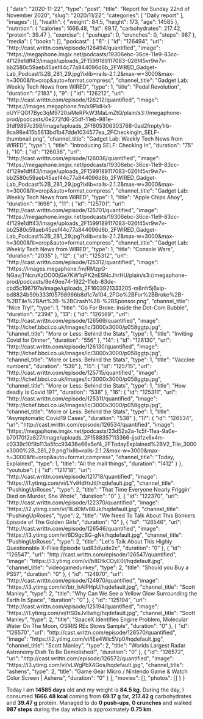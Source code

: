 {
    "date": "2020-11-22",
    "type": "post",
    "title": "Report for Sunday 22nd of November 2020",
    "slug": "2020\/11\/22",
    "categories": [
        "Daily report"
    ],
    "images": [],
    "health": {
        "weight": 84.5,
        "height": 173,
        "age": 14585
    },
    "nutrition": {
        "calories": 1666.48,
        "fat": 69.17,
        "carbohydrates": 217.42,
        "protein": 39.47
    },
    "exercise": {
        "pushups": 0,
        "crunches": 0,
        "steps": 987
    },
    "media": {
        "books": [],
        "podcast": {
            "8": {
                "id": "126494",
                "url": "http:\/\/cast.writtn.com\/episode\/126494\/quantified",
                "image": "https:\/\/megaphone.imgix.net\/podcasts\/19306ebc-36ce-11e9-83cc-4f129e1dff43\/image\/uploads_2F1599189117083-026f45vr9w7v-bb2580c59aeb45aef44c77a844096d6b_2FWIRED_Gadget-Lab_Podcast%2B_281_29.jpg?ixlib=rails-2.1.2&max-w=3000&max-h=3000&fit=crop&auto=format,compress",
                "channel_title": "Gadget Lab: Weekly Tech News from WIRED",
                "type": 1,
                "title": "Pedal Revolution",
                "duration": "2183"
            },
            "9": {
                "id": "126212",
                "url": "http:\/\/cast.writtn.com\/episode\/126212\/quantified",
                "image": "https:\/\/images.megaphone.fm\/x9PldHx1-oUYFQOf7Byc3qM9720siMeRPkW3MaLmZtQ\/plain\/s3:\/\/megaphone-prod\/podcasts\/0e272fd6-25df-11eb-981e-3fdf9897c398\/image\/uploads_2F1605306303768-0ad2fmpty1rb-9ca98e415b5613bd1b47dde1034577ea_2FCheckingIn_SELF-thumbnail.png",
                "channel_title": "Gadget Lab: Weekly Tech News from WIRED",
                "type": 1,
                "title": "Introducing SELF: Checking In",
                "duration": "75"
            },
            "10": {
                "id": "126036",
                "url": "http:\/\/cast.writtn.com\/episode\/126036\/quantified",
                "image": "https:\/\/megaphone.imgix.net\/podcasts\/19306ebc-36ce-11e9-83cc-4f129e1dff43\/image\/uploads_2F1599189117083-026f45vr9w7v-bb2580c59aeb45aef44c77a844096d6b_2FWIRED_Gadget-Lab_Podcast%2B_281_29.jpg?ixlib=rails-2.1.2&max-w=3000&max-h=3000&fit=crop&auto=format,compress",
                "channel_title": "Gadget Lab: Weekly Tech News from WIRED",
                "type": 1,
                "title": "Apple Chips Ahoy",
                "duration": "1698"
            },
            "11": {
                "id": "125701",
                "url": "http:\/\/cast.writtn.com\/episode\/125701\/quantified",
                "image": "https:\/\/megaphone.imgix.net\/podcasts\/19306ebc-36ce-11e9-83cc-4f129e1dff43\/image\/uploads_2F1599189117083-026f45vr9w7v-bb2580c59aeb45aef44c77a844096d6b_2FWIRED_Gadget-Lab_Podcast%2B_281_29.jpg?ixlib=rails-2.1.2&max-w=3000&max-h=3000&fit=crop&auto=format,compress",
                "channel_title": "Gadget Lab: Weekly Tech News from WIRED",
                "type": 1,
                "title": "Console Wars",
                "duration": "2035"
            },
            "12": {
                "id": "125312",
                "url": "http:\/\/cast.writtn.com\/episode\/125312\/quantified",
                "image": "https:\/\/images.megaphone.fm\/RMzpG-NGavjTNcruKzDO00jGe7KW1qPK2nESNcJhrHU\/plain\/s3:\/\/megaphone-prod\/podcasts\/9e49ee74-1922-11eb-83de-cbd5c196797a\/image\/uploads_2F1603921333205-m8nfr5j6xip-bd8824b59b333f05798966b8d1c7a104_2FGo%2BFor%2BBroke%2B-%2BTile%2BArt%2B-%2BCrash%2B-%2BSponsor.png",
                "channel_title": "Nice Try!",
                "type": 1,
                "title": "Go For Broke: Inside the Dot-Com Bubble",
                "duration": "2394"
            },
            "13": {
                "id": "126569",
                "url": "http:\/\/cast.writtn.com\/episode\/126569\/quantified",
                "image": "http:\/\/ichef.bbci.co.uk\/images\/ic\/3000x3000\/p058ggtp.jpg",
                "channel_title": "More or Less: Behind the Stats",
                "type": 1,
                "title": "Inviting Covid for Dinner",
                "duration": "556"
            },
            "14": {
                "id": "126130",
                "url": "http:\/\/cast.writtn.com\/episode\/126130\/quantified",
                "image": "http:\/\/ichef.bbci.co.uk\/images\/ic\/3000x3000\/p058ggtp.jpg",
                "channel_title": "More or Less: Behind the Stats",
                "type": 1,
                "title": "Vaccine numbers",
                "duration": "539"
            },
            "15": {
                "id": "125715",
                "url": "http:\/\/cast.writtn.com\/episode\/125715\/quantified",
                "image": "http:\/\/ichef.bbci.co.uk\/images\/ic\/3000x3000\/p058ggtp.jpg",
                "channel_title": "More or Less: Behind the Stats",
                "type": 1,
                "title": "How deadly is Covid 19?",
                "duration": "538"
            },
            "16": {
                "id": "125311",
                "url": "http:\/\/cast.writtn.com\/episode\/125311\/quantified",
                "image": "http:\/\/ichef.bbci.co.uk\/images\/ic\/3000x3000\/p058ggtp.jpg",
                "channel_title": "More or Less: Behind the Stats",
                "type": 1,
                "title": "Asymptomatic Covid19 Cases",
                "duration": "538"
            },
            "17": {
                "id": "126534",
                "url": "http:\/\/cast.writtn.com\/episode\/126534\/quantified",
                "image": "https:\/\/megaphone.imgix.net\/podcasts\/23d52a2a-1c5f-11ea-9a0e-b70170f2a827\/image\/uploads_2F1588357113366-jjsdfzx6x4m-c0339c10f9b113a5fcc93436e66e5ef4_2FTodayExplained%2BV2_Tile_3000x3000%2B_281_29.png?ixlib=rails-2.1.2&max-w=3000&max-h=3000&fit=crop&auto=format,compress",
                "channel_title": "Today, Explained",
                "type": 1,
                "title": "All the mall things",
                "duration": "1412"
            }
        },
        "youtube": [
            {
                "id": "121718",
                "url": "http:\/\/cast.writtn.com\/episode\/121718\/quantified",
                "image": "https:\/\/i1.ytimg.com\/vi\/LYviHdHrJtI\/hqdefault.jpg",
                "channel_title": "PushingUpRoses",
                "type": 2,
                "title": "That Time Everyone Nearly Friggin' Died on Murder, She Wrote",
                "duration": "0"
            },
            {
                "id": "122370",
                "url": "http:\/\/cast.writtn.com\/episode\/122370\/quantified",
                "image": "https:\/\/i2.ytimg.com\/vi\/1lLd0Mv8BJk\/hqdefault.jpg",
                "channel_title": "PushingUpRoses",
                "type": 2,
                "title": "We Need To Talk About This Bonkers Episode of The Golden Girls",
                "duration": "0"
            },
            {
                "id": "126546",
                "url": "http:\/\/cast.writtn.com\/episode\/126546\/quantified",
                "image": "https:\/\/i3.ytimg.com\/vi\/6D9gcBG-gNk\/hqdefault.jpg",
                "channel_title": "PushingUpRoses",
                "type": 2,
                "title": "Let's Talk About This Highly Questionable X-Files Episode \ud83d\ude2c",
                "duration": "0"
            },
            {
                "id": "126547",
                "url": "http:\/\/cast.writtn.com\/episode\/126547\/quantified",
                "image": "https:\/\/i3.ytimg.com\/vi\/b8DtkCOyE0I\/hqdefault.jpg",
                "channel_title": "videogamedunkey",
                "type": 2,
                "title": "Should you Buy a PS5?",
                "duration": "0"
            },
            {
                "id": "124970",
                "url": "http:\/\/cast.writtn.com\/episode\/124970\/quantified",
                "image": "https:\/\/i3.ytimg.com\/vi\/btr_hAiPHpU\/hqdefault.jpg",
                "channel_title": "Scott Manley",
                "type": 2,
                "title": "Why Can We See a Yellow Glow Surrounding the Earth In Space",
                "duration": "0"
            },
            {
                "id": "125194",
                "url": "http:\/\/cast.writtn.com\/episode\/125194\/quantified",
                "image": "https:\/\/i1.ytimg.com\/vi\/HS0sJvIlwhg\/hqdefault.jpg",
                "channel_title": "Scott Manley",
                "type": 2,
                "title": "SpaceX Identifies Engine Problem, Molecular Water On The Moon, OSIRIS REx Stows Sample",
                "duration": "0"
            },
            {
                "id": "126570",
                "url": "http:\/\/cast.writtn.com\/episode\/126570\/quantified",
                "image": "https:\/\/i2.ytimg.com\/vi\/IEe4Wlc5Vp0\/hqdefault.jpg",
                "channel_title": "Scott Manley",
                "type": 2,
                "title": "Worlds Largest Radar Astronomy Dish To Be Demolished!",
                "duration": "0"
            },
            {
                "id": "126572",
                "url": "http:\/\/cast.writtn.com\/episode\/126572\/quantified",
                "image": "https:\/\/i3.ytimg.com\/vi\/vLWgPbX4Gos\/hqdefault.jpg",
                "channel_title": "ashens",
                "type": 2,
                "title": "Game Gear Micro \/ Nintendo Game & Watch Color Screen | Ashens",
                "duration": "0"
            }
        ],
        "movies": [],
        "photos": []
    }
}

Today I am <strong>14585 days</strong> old and my weight is <strong>84.5 kg</strong>. During the day, I consumed <strong>1666.48 kcal</strong> coming from <strong>69.17 g</strong> fat, <strong>217.42 g</strong> carbohydrates and <strong>39.47 g</strong> protein. Managed to do <strong>0 push-ups</strong>, <strong>0 crunches</strong> and walked <strong>987 steps</strong> during the day which is approximately <strong>0.75 km</strong>.